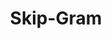 ---
title: "Skip-Gram"

categories: ['']

tags: ['Skip', 'Gram']

arabic: ['إحدي التقنيات المستخدمة للعثور على أكثر الكلمات ذات الصلة بكلمة معينة']

publishers: ['معجم مصطلحات التعلم الآلي والتعلم العميق وعلم البيانات']

types: "word"

slug: ""
---